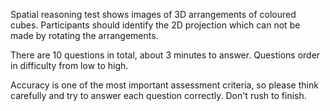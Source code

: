 Spatial reasoning test shows images of 3D arrangements of coloured cubes. Participants should identify the 2D projection which can not be made by rotating the arrangements.

There are 10 questions in total, about 3 minutes to answer. Questions order in difficulty from low to high.

Accuracy is one of the most important assessment criteria, so please think carefully and try to answer each question correctly. Don't rush to finish. 
